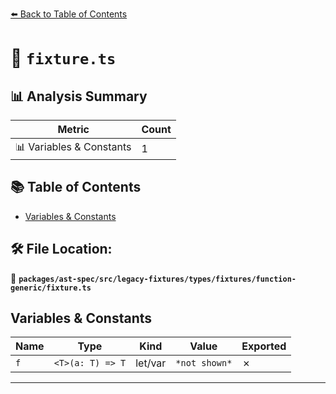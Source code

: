 [⬅️ Back to Table of Contents](../../../../../../../index.md)

# 📄 `fixture.ts`

## 📊 Analysis Summary

| Metric | Count |
|--------|-------|
| 📊 Variables & Constants | 1 |

## 📚 Table of Contents

- [Variables & Constants](#variables-constants)

## 🛠️ File Location:
📂 **`packages/ast-spec/src/legacy-fixtures/types/fixtures/function-generic/fixture.ts`**

## Variables & Constants

| Name | Type | Kind | Value | Exported |
|------|------|------|-------|----------|
| `f` | `<T>(a: T) => T` | let/var | `*not shown*` | ✗ |


---